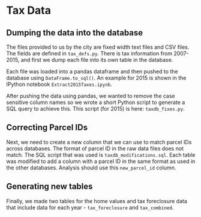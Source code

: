 # Tax Data

## Dumping the data into the database

The files provided to us by the city are fixed width text files and CSV files. The fields are defined in `tax_defs.py`. There is tax information from 2007-2015, and first we dump each file into its own table in the database. 

Each file was loaded into a pandas dataframe and then pushed to the database using `DataFrame.to_sql()`. An example for 2015 is shown in the IPython notebook `Extract2015Taxes.ipynb`. 

After pushing the data using pandas, we wanted to remove the case sensitive column names so we wrote a short Python script to generate a SQL query to achieve this. This script (for 2015) is here: `taxdb_fixes.py`.

## Correcting Parcel IDs

Next, we need to create a new column that we can use to match parcel IDs across databases. The format of parcel ID in the raw data files does not match. The SQL script that was used is `taxdb_modifications.sql`. Each table was modified to add a column with a parcel ID in the same format as used in the other databases. Analysis should use this `new_parcel_id` column.

## Generating new tables 

Finally, we made two tables for the home values and tax foreclosure data that include data for each year - `tax_foreclosure` and `tax_combined`. 